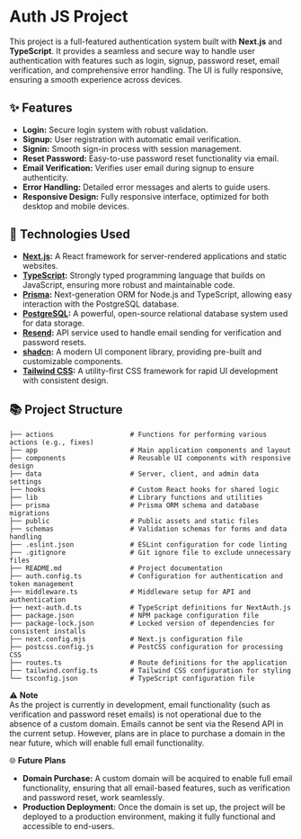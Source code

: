 # Auth JS Project

This project is a full-featured authentication system built with **Next.js** and **TypeScript**. It provides a seamless and secure way to handle user authentication with features such as login, signup, password reset, email verification, and comprehensive error handling. The UI is fully responsive, ensuring a smooth experience across devices.

## ✨ Features

- **Login:** Secure login system with robust validation.
- **Signup:** User registration with automatic email verification.
- **Signin:** Smooth sign-in process with session management.
- **Reset Password:** Easy-to-use password reset functionality via email.
- **Email Verification:** Verifies user email during signup to ensure authenticity.
- **Error Handling:** Detailed error messages and alerts to guide users.
- **Responsive Design:** Fully responsive interface, optimized for both desktop and mobile devices.

## 🚀 Technologies Used

- **[Next.js](https://nextjs.org/):** A React framework for server-rendered applications and static websites.
- **[TypeScript](https://www.typescriptlang.org/):** Strongly typed programming language that builds on JavaScript, ensuring more robust and maintainable code.
- **[Prisma](https://www.prisma.io/):** Next-generation ORM for Node.js and TypeScript, allowing easy interaction with the PostgreSQL database.
- **[PostgreSQL](https://www.postgresql.org/):** A powerful, open-source relational database system used for data storage.
- **[Resend](https://resend.com/):** API service used to handle email sending for verification and password resets.
- **[shadcn](https://shadcn.dev/):** A modern UI component library, providing pre-built and customizable components.
- **[Tailwind CSS](https://tailwindcss.com/):** A utility-first CSS framework for rapid UI development with consistent design.

## 📚 Project Structure

```plaintext
├── actions                   # Functions for performing various actions (e.g., fixes)
├── app                       # Main application components and layout
├── components                # Reusable UI components with responsive design
├── data                      # Server, client, and admin data settings
├── hooks                     # Custom React hooks for shared logic
├── lib                       # Library functions and utilities
├── prisma                    # Prisma ORM schema and database migrations
├── public                    # Public assets and static files
├── schemas                   # Validation schemas for forms and data handling
├── .eslint.json              # ESLint configuration for code linting
├── .gitignore                # Git ignore file to exclude unnecessary files
├── README.md                 # Project documentation
├── auth.config.ts            # Configuration for authentication and token management
├── middleware.ts             # Middleware setup for API and authentication
├── next-auth.d.ts            # TypeScript definitions for NextAuth.js
├── package.json              # NPM package configuration file
├── package-lock.json         # Locked version of dependencies for consistent installs
├── next.config.mjs           # Next.js configuration file
├── postcss.config.js         # PostCSS configuration for processing CSS
├── routes.ts                 # Route definitions for the application
├── tailwind.config.ts        # Tailwind CSS configuration for styling
└── tsconfig.json             # TypeScript configuration file
```
⚠️ **Note**  
As the project is currently in development, email functionality (such as verification and password reset emails) is not operational due to the absence of a custom domain. Emails cannot be sent via the Resend API in the current setup. However, plans are in place to purchase a domain in the near future, which will enable full email functionality.

🌐 **Future Plans**  
- **Domain Purchase:** A custom domain will be acquired to enable full email functionality, ensuring that all email-based features, such as verification and password reset, work seamlessly.
- **Production Deployment:** Once the domain is set up, the project will be deployed to a production environment, making it fully functional and accessible to end-users.


